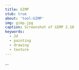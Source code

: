 ```yaml
---
title: GIMP
stub: true
about: 'tool:GIMP'
img: gimp.jpg
caption: Screenshot of GIMP 2.10
keywords:
  - 2d
  - painting
  - drawing
  - texture
---
```

...
